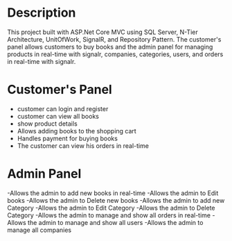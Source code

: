 # Description
This project built with ASP.Net Core MVC using SQL Server, N-Tier Architecture, UnitOfWork, SignalR, and Repository Pattern. The customer's panel allows customers to buy books and the admin panel for managing products in real-time with signalr, companies, categories, users, and orders in real-time with signalr.

# Customer's Panel
- customer can login and register
- customer can view all books
- show product details
- Allows adding books to the shopping cart
- Handles payment for buying books
- The customer can view his orders in real-time

# Admin Panel 
-Allows the admin to add new books in real-time
-Allows the admin to Edit books 
-Allows the admin to Delete new books 
-Allows the admin to add new Category 
-Allows the admin to Edit Category 
-Allows the admin to Delete Category
-Allows the admin to manage and show all orders in real-time
-Allows the admin to manage and show all users
-Allows the admin to manage all companies
